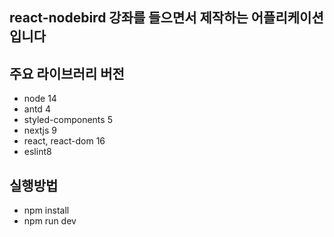 ## react-nodebird 강좌를 들으면서 제작하는 어플리케이션입니다

## 주요 라이브러리 버전

-   node 14
-   antd 4
-   styled-components 5
-   nextjs 9
-   react, react-dom 16
-   eslint8

## 실행방법

-   npm install
-   npm run dev

